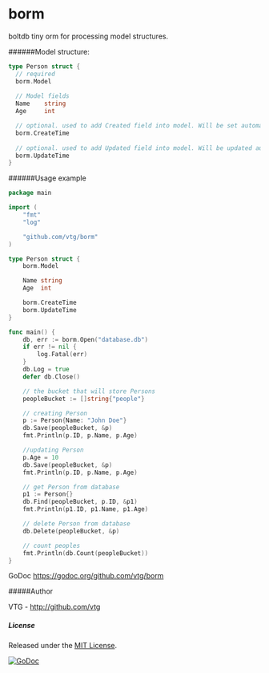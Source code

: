 borm
======

boltdb tiny orm for processing model structures.

######Model structure:
```go
type Person struct {
  // required
  borm.Model
  
  // Model fields
  Name    string
  Age     int

  // optional. used to add Created field into model. Will be set automaticaly on creation
  borm.CreateTime
  
  // optional. used to add Updated field into model. Will be updated automaticaly on each model save
  borm.UpdateTime
}
```

######Usage example
```go
package main

import (
	"fmt"
	"log"

	"github.com/vtg/borm"
)

type Person struct {
	borm.Model

	Name string
	Age  int

	borm.CreateTime
	borm.UpdateTime
}

func main() {
	db, err := borm.Open("database.db")
	if err != nil {
		log.Fatal(err)
	}
	db.Log = true
	defer db.Close()

	// the bucket that will store Persons
	peopleBucket := []string{"people"}

	// creating Person
	p := Person{Name: "John Doe"}
	db.Save(peopleBucket, &p)
	fmt.Println(p.ID, p.Name, p.Age)

	//updating Person
	p.Age = 10
	db.Save(peopleBucket, &p)
	fmt.Println(p.ID, p.Name, p.Age)

	// get Person from database
	p1 := Person{}
	db.Find(peopleBucket, p.ID, &p1)
	fmt.Println(p1.ID, p1.Name, p1.Age)

	// delete Person from database
	db.Delete(peopleBucket, &p)

	// count peoples
	fmt.Println(db.Count(peopleBucket))
}
```



GoDoc https://godoc.org/github.com/vtg/borm

#####Author

VTG - http://github.com/vtg

##### License

Released under the [MIT License](http://www.opensource.org/licenses/MIT).

[![GoDoc](https://godoc.org/github.com/vtg/borm?status.png)](http://godoc.org/github.com/vtg/borm)
